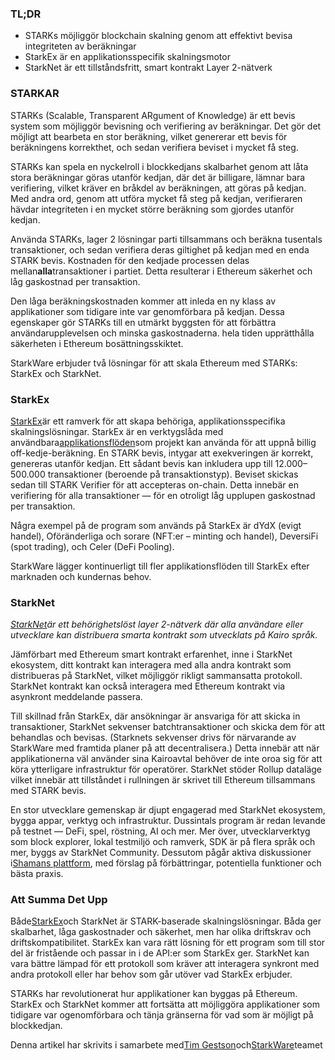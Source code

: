 ### TL;DR

* STARKs möjliggör blockchain skalning genom att effektivt bevisa integriteten av beräkningar
* StarkEx är en applikationsspecifik skalningsmotor
* StarkNet är ett tillståndsfritt, smart kontrakt Layer 2-nätverk

### **STARKAR**

STARKs (Scalable, Transparent ARgument of Knowledge) är ett bevis system som möjliggör bevisning och verifiering av beräkningar. Det gör det möjligt att bearbeta en stor beräkning, vilket genererar ett bevis för beräkningens korrekthet, och sedan verifiera beviset i mycket få steg.

STARKs kan spela en nyckelroll i blockkedjans skalbarhet genom att låta stora beräkningar göras utanför kedjan, där det är billigare, lämnar bara verifiering, vilket kräver en bråkdel av beräkningen, att göras på kedjan. Med andra ord, genom att utföra mycket få steg på kedjan, verifieraren hävdar integriteten i en mycket större beräkning som gjordes utanför kedjan.

Använda STARKs, lager 2 lösningar parti tillsammans och beräkna tusentals transaktioner, och sedan verifiera deras giltighet på kedjan med en enda STARK bevis. Kostnaden för den kedjade processen delas mellan**alla**transaktioner i partiet. Detta resulterar i Ethereum säkerhet och låg gaskostnad per transaktion.

Den låga beräkningskostnaden kommer att inleda en ny klass av applikationer som tidigare inte var genomförbara på kedjan. Dessa egenskaper gör STARKs till en utmärkt byggsten för att förbättra användarupplevelsen och minska gaskostnaderna. hela tiden upprätthålla säkerheten i Ethereum bosättningsskiktet.

StarkWare erbjuder två lösningar för att skala Ethereum med STARKs: StarkEx och StarkNet.

### **StarkEx**

[StarkEx](https://starkware.co/starkex/)är ett ramverk för att skapa behöriga, applikationsspecifika skalningslösningar. StarkEx är en verktygslåda med användbara[applikationsflöden](https://docs.starkware.co/starkex-v4/starkex-deep-dive/regular-flows)som projekt kan använda för att uppnå billig off-kedje-beräkning. En STARK bevis, intygar att exekveringen är korrekt, genereras utanför kedjan. Ett sådant bevis kan inkludera upp till 12.000–500.000 transaktioner (beroende på transaktionstyp). Beviset skickas sedan till STARK Verifier för att accepteras on-chain. Detta innebär en verifiering för alla transaktioner — för en otroligt låg upplupen gaskostnad per transaktion.

Några exempel på de program som används på StarkEx är dYdX (evigt handel), Oföränderliga och sorare (NFT:er – minting och handel), DeversiFi (spot trading), och Celer (DeFi Pooling).

StarkWare lägger kontinuerligt till fler applikationsflöden till StarkEx efter marknaden och kundernas behov.

### **StarkNet**

*[StarkNet](https://starkware.co/starknet/)är ett behörighetslöst layer 2-nätverk där alla användare eller utvecklare kan distribuera smarta kontrakt som utvecklats på Kairo språk.*

Jämförbart med Ethereum smart kontrakt erfarenhet, inne i StarkNet ekosystem, ditt kontrakt kan interagera med alla andra kontrakt som distribueras på StarkNet, vilket möjliggör rikligt sammansatta protokoll. StarkNet kontrakt kan också interagera med Ethereum kontrakt via asynkront meddelande passera.

Till skillnad från StarkEx, där ansökningar är ansvariga för att skicka in transaktioner, StarkNet sekvenser batchtransaktioner och skicka dem för att behandlas och bevisas. (Starknets sekvenser drivs för närvarande av StarkWare med framtida planer på att decentralisera.) Detta innebär att när applikationerna väl använder sina Kairoavtal behöver de inte oroa sig för att köra ytterligare infrastruktur för operatörer. StarkNet stöder Rollup dataläge vilket innebär att tillståndet i rullningen är skrivet till Ethereum tillsammans med STARK bevis.

En stor utvecklare gemenskap är djupt engagerad med StarkNet ekosystem, bygga appar, verktyg och infrastruktur. Dussintals program är redan levande på testnet — DeFi, spel, röstning, AI och mer. Mer över, utvecklarverktyg som block explorer, lokal testmiljö och ramverk, SDK är på flera språk och mer, byggs av StarkNet Community. Dessutom pågår aktiva diskussioner i[Shamans plattform](https://community.starknet.io/), med förslag på förbättringar, potentiella funktioner och bästa praxis.

### **Att Summa Det Upp**

Både[StarkEx](https://youtu.be/P-qoPVoneQA)och StarkNet är STARK-baserade skalningslösningar. Båda ger skalbarhet, låga gaskostnader och säkerhet, men har olika driftskrav och driftskompatibilitet. StarkEx kan vara rätt lösning för ett program som till stor del är fristående och passar in i de API:er som StarkEx ger. StarkNet kan vara bättre lämpad för ett protokoll som kräver att interagera synkront med andra protokoll eller har behov som går utöver vad StarkEx erbjuder.

STARKs har revolutionerat hur applikationer kan byggas på Ethereum. StarkEx och StarkNet kommer att fortsätta att möjliggöra applikationer som tidigare var ogenomförbara och tänja gränserna för vad som är möjligt på blockkedjan.

Denna artikel har skrivits i samarbete med[Tim Gestson](https://twitter.com/IcemanTim)och[StarkWare](https://starkware.co/)teamet